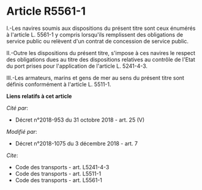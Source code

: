 # Article R5561-1

I.-Les navires soumis aux dispositions du présent titre sont ceux énumérés à l'article L. 5561-1 y compris lorsqu'ils
remplissent des obligations de service public ou relèvent d'un contrat de concession de service public.

II.-Outre les dispositions du présent titre, s'impose à ces navires le respect des obligations dues au titre des dispositions
relatives au contrôle de l'Etat du port prises pour l'application de l'article L. 5241-4-3. 

III.-Les armateurs, marins et gens de mer au sens du présent titre sont définis conformément à l'article L. 5511-1.

**Liens relatifs à cet article**

_Cité par_:

  - Décret n°2018-953 du 31 octobre 2018 - art. 25 (V)

_Modifié par_:

  - Décret n°2018-1075 du 3 décembre 2018 - art. 7

_Cite_:

  - Code des transports - art. L5241-4-3
  - Code des transports - art. L5511-1
  - Code des transports - art. L5561-1
